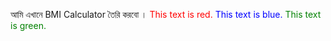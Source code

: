 আমি এখানে BMI Calculator তৈরি করবো । 
<span style="color: red;">This text is red.</span>
<span style="color: blue;">This text is blue.</span>
<span style="color: green;">This text is green.</span>
